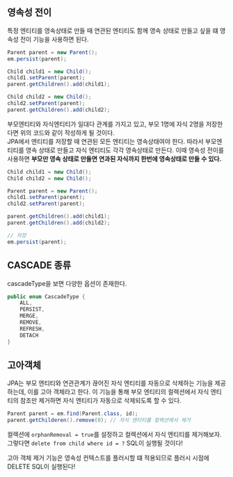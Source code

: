 ## 영속성 전이 

특정 엔티티를 영속상태로 만들 때 연관된 엔티티도 함께 영속 상태로 만들고 싶을 떄 영속성 전이 기능을 사용하면 된다.

```java
Parent parent = new Parent();
em.persist(parent);

Child child1 = new Child();
child1.setParent(parent);
parent.getChildren().add(child1);

Child child2 = new Child();
child2.setParent(parent);
parent.getChildren().add(child2);
```
부모엔티티와 자식엔티티가 일대다 관계를 가지고 있고, 부모 1명에 자식 2명을 저장한다면 위의 코드와 같이 작성하게 될 것이다.  
JPA에서 엔티티를 저장할 때 연관된 모든 엔티티는 영속상태여야 한다. 따라서 부모엔티티를 영속 상태로 만들고 자식 엔티티도 각각 영속상태로 만든다. 
이때 영속성 전이를 사용하면 **부모만 영속 상태로 만들면 연과된 자식까지 한번에 영속상태로 만들 수 있다.**

```java
Child child1 = new Child();
Child child2 = new Child();

Parent parent = new Parent();
child1.setParent(parent);
child2.setParent(parent);

parent.getChildren().add(child1);
parent.getChildren().add(child2);

// 저장
em.persist(parent);
```

## CASCADE 종류

cascadeType을 보면 다양한 옵션이 존재한다.

```java
public enum CascadeType {
    ALL,
    PERSIST,
    MERGE,
    REMOVE,
    REFRESH,
    DETACH
}
```

## 고아객체

JPA는 부모 엔티티와 연관관계가 끊어진 자식 엔티티를 자동으로 삭제하는 기능을 제공하는데, 이를 고아 객체라고 한다.
이 기능을 통해 부모 엔티티의 컬렉션에서 자식 엔티티의 참조만 제거하면 자식 엔티티가 자동으로 삭제되도록 할 수 있다.

```java
Parent parent = em.find(Parent.class, id);
parent.getChilderen().remove(0); // 자식 엔티티를 컬렉션에서 제거
```
컬렉션에 ```orphanRemoval = true```를 설정하고 컬렉션에서 자식 엔티티를 제거해보자.
그렇다면 ```delete from child where id = ?``` SQL이 실행될 것이다!

고아 객체 제거 기능은 영속성 컨텍스트를 플러시할 떄 적용되므로 플러시 시점에 DELETE SQL이 실행된다!

